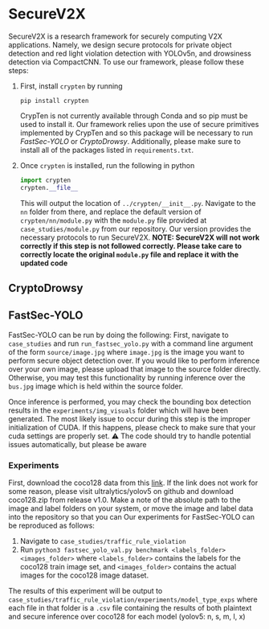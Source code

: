 # SecureV2X

SecureV2X is a research framework for securely computing V2X 
applications. Namely, we design secure protocols for private object detection and red light violation detection
with YOLOv5n, and drowsiness detection via CompactCNN. To use our
framework, please follow these steps:

1. First, install `crypten` by running 
   
   ```
   pip install crypten
   ```

   CrypTen is not currently available through Conda and so pip must
   be used to install it.
   Our framework relies upon the use of secure primitives implemented by 
   CrypTen and so this package will be necessary to run *FastSec-YOLO*
   or *CryptoDrowsy*. Additionally, please make sure to install all of
   the packages listed in `requirements.txt`. 
2. Once `crypten` is installed, run the following in python
   
   ```python
   import crypten
   crypten.__file__
   ```

   This will output the location of `../crypten/__init__.py`. Navigate
   to the `nn` folder from there, and replace the default version of  `crypten/nn/module.py` with the `module.py` file provided
   at `case_studies/module.py` from our repository. Our version provides
   the necessary protocols to run SecureV2X. **NOTE: SecureV2X will not
   work correctly if this step is not followed correctly. Please take
   care to correctly locate the original `module.py` file and replace
   it with the updated code**

## CryptoDrowsy

## FastSec-YOLO

FastSec-YOLO can be run by doing the following:
First, navigate to `case_studies` and run `run_fastsec_yolo.py` with a command line 
argument of the form `source/image.jpg` where `image.jpg` is the image you want to 
perform secure object detection over. If you would like to perform inference over 
your own image, please upload that image to the source folder directly. Otherwise, 
you may test this functionality by running inference over the `bus.jpg` image 
which is held within the source folder. 

Once inference is performed, you may check the bounding box detection results 
in the `experiments/img_visuals` folder which will have been generated. 
The most likely issue to occur during this step is the improper initialization
of CUDA. If this happens, please check to make sure that your cuda settings 
are properly set. ⚠️ The code should try to handle potential issues automatically, 
but please be aware 

### Experiments

First, download the coco128 data from this [link](https://github.com/ultralytics/yolov5/releases/download/v1.0/coco128.zip). If the link does not work for some reason, please visit ultralytics/yolov5 on github and download
coco128.zip from release v1.0. 
Make a note of the absolute path to the image and label folders on your system,
or move the image and label data into the repository so that you can 
Our experiments for FastSec-YOLO can be reproduced as follows:

1. Navigate to `case_studies/traffic_rule_violation`
2. Run `python3 fastsec_yolo_val.py benchmark <labels_folder> <images_folder>` 
   where `<labels_folder>` contains the labels for the coco128 train image 
   set, and `<images_folder>` contains the actual images for the coco128 image
   dataset. 

The results of this experiment will be output to `case_studies/traffic_rule_violation/experiments/model_type_exps`
where each file in that folder is a `.csv` file containing the results of both plaintext
and secure inference over coco128 for each model (yolov5: n, s, m, l, x)

<!-- ## TODO: 8/5/24

1. Add the modified version of CrypTen to the repository with reproducible instructions
   to install the updated version of the code from source.
2. Clean up the crypten compactcnn implementation and convert to a script which can be run 
   more conveniently
3. Include instructions for accessing the data utilized for this work (make sure this is robust)
4. Update fully-automated RLR detection script, and move into the main v2x-delphi-2pc repo
   (the repo needs to be renamed as well to "v2x-2pc" or something)

For this code to work, we need to run all scripts from the case_studies package as a 
relative call now. This is because I have restructured everything as a package format. -->